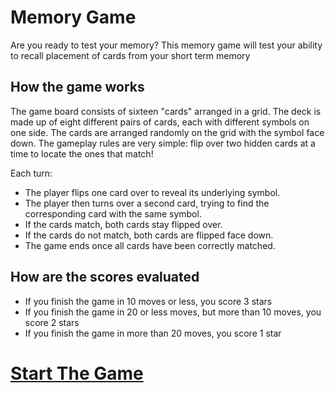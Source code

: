 # Memory Game
Are you ready to test your memory? This memory game will test your ability to recall placement of cards from your short term memory

## How the game works
The game board consists of sixteen "cards" arranged in a grid. The deck is made up of eight different pairs of cards, each with different symbols on one side. The cards are arranged randomly on the grid with the symbol face down. The gameplay rules are very simple: flip over two hidden cards at a time to locate the ones that match!

Each turn:
* The player flips one card over to reveal its underlying symbol.
* The player then turns over a second card, trying to find the corresponding card with the same symbol.
* If the cards match, both cards stay flipped over.
* If the cards do not match, both cards are flipped face down.
* The game ends once all cards have been correctly matched.

## How are the scores evaluated
* If you finish the game in 10 moves or less, you score 3 stars
* If you finish the game in 20 or less moves, but more than 10 moves, you score 2 stars
* If you finish the game in more than 20 moves, you score 1 star

# [Start The Game](https://kshitiz06.github.io/memory-game/)
